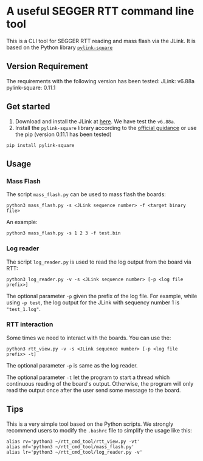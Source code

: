 # A useful SEGGER RTT command line tool
This is a CLI tool for SEGGER RTT reading and mass flash via the JLink.
It is based on the Python library [`pylink-square`](https://github.com/square/pylink)

## Version Requirement
The requirements with the following version has been tested:
JLink: v6.88a
pylink-square: 0.11.1


## Get started
1. Download and install the JLink at [here](https://www.segger.com/downloads/jlink/). We have test the `v6.88a`.
2. Install the `pylink-square` library according to the [official guidance](https://github.com/square/pylink) or use the pip (version 0.11.1 has been tested)
```shell
pip install pylink-square
```

## Usage 
### Mass Flash
The script `mass_flash.py` can be used to mass flash the boards:
```shell
python3 mass_flash.py -s <JLink sequence number> -f <target binary file>
```
An example:
```shell
python3 mass_flash.py -s 1 2 3 -f test.bin
```

### Log reader
The script `log_reader.py` is used to read the log output from the board via RTT:
```shell
python3 log_reader.py -v -s <JLink sequence number> [-p <log file prefix>]
```
The optional parameter `-p` given the prefix of the log file. For example, while using `-p test`, the log output for the JLink with sequency number 1 is `"test_1.log"`.

### RTT interaction
Some times we need to interact with the boards. You can use the:
```shell
python3 rtt_view.py -v -s <JLink sequence number> [-p <log file prefix> -t]
```
The optional parameter `-p` is same as the log reader.

The optional parameter `-t` let the program to start a thread which continuous reading of the board's output.
Otherwise, the program will only read the output once after the user send some message to the board.

## Tips
This is a very simple tool based on the Python scripts. 
We strongly recommend users to modify the `.bashrc` file to simplify the usage like this:
```shell
alias rv='python3 ~/rtt_cmd_tool/rtt_view.py -vt'
alias mf='python3 ~/rtt_cmd_tool/mass_flash.py'
alias lr='python3 ~/rtt_cmd_tool/log_reader.py -v'
```
